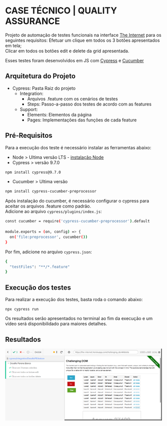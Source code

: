 # CASE TÉCNICO | QUALITY ASSURANCE

Projeto de automação de testes funcionais na interface [The Internet](https://the-internet.herokuapp.com/challenging_dom) para os seguintes requisitos:
Efetuar um clique em todos os 3 botões apresentados em tela; <br>
Clicar em todos os botões edit e delete da grid apresentada.

Esses testes foram desenvolvidos em JS com [Cypress](https://www.cypress.io/) e [Cucumber](https://cucumber.io/)

## Arquitetura do Projeto

- Cypress: Pasta Raiz do projeto
  - Integration:
    - Arquivos .feature com os cenários de testes
    - Steps: Passo-a-passo dos testes de acordo com as features
  - Support:
    - Elements: Elementos da página
    - Pages: Implementações das funções de cada feature

## Pré-Requisitos
Para a execução dos teste é necessário instalar as ferramentas abaixo:
- Node > Ultima versão LTS - [instalação Node](https://nodejs.org/en/download/)
- Cypress > versão 9.7.0
```bash
npm install cypress@9.7.0
```
- Cucumber > Ultima versão 
```bash
npm install cypress-cucumber-preprocessor
```
Após instalação do cucumber, é necessário configurar o cypress para aceitar os arquivos .feature como padrão. <br>
Adicione ao arquivo <code>cypress/plugins/index.js</code>:
```bash
const cucumber = require('cypress-cucumber-preprocessor').default

module.exports = (on, config) => {
  on('file:preprocessor', cucumber())
}
```
Por fim, adicione no arquivo <code>cypress.json</code>:
```bash
{
  "testFiles": "**/*.feature"
}
```
## Execução dos testes
Para realizar a execução dos testes, basta roda o comando abaixo:
```
npx cypress run
```
Os resultados serão apresentados no terminal ao fim da execução e um vídeo será disponibilidado para maiores detalhes.
## Resultados
![Alt text](image.png)